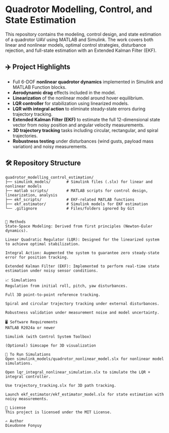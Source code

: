 # Quadrotor Modelling, Control, and State Estimation

This repository contains the modeling, control design, and state estimation of a quadrotor UAV using MATLAB and Simulink. The work covers both linear and nonlinear models, optimal control strategies, disturbance rejection, and full-state estimation with an Extended Kalman Filter (EKF).

## ✈️ Project Highlights
- Full 6-DOF **nonlinear quadrotor dynamics** implemented in Simulink and MATLAB Function blocks.
- **Aerodynamic drag** effects included in the model.
- **Linearization** of the nonlinear model around hover equilibrium.
- **LQR controller** for stabilization using linearized models.
- **LQR with integral action** to eliminate steady-state errors during trajectory tracking.
- **Extended Kalman Filter (EKF)** to estimate the full 12-dimensional state vector from noisy position and angular velocity measurements.
- **3D trajectory tracking** tasks including circular, rectangular, and spiral trajectories.
- **Robustness testing** under disturbances (wind gusts, payload mass variation) and noisy measurements.

## 🛠️ Repository Structure
```plaintext
quadrotor_modelling_control_estimation/
├── simulink_models/       # Simulink files (.slx) for linear and nonlinear models
├── matlab scripts/        # MATLAB scripts for control design, linearization, analysis
├── ekf_scripts/           # EKF-related MATLAB functions
├── ekf_estimator/         # Simulink models for EKF estimation
└── .gitignore             # Files/folders ignored by Git


🧠 Methods
State-Space Modeling: Derived from first principles (Newton-Euler dynamics).

Linear Quadratic Regulator (LQR): Designed for the linearized system to achieve optimal stabilization.

Integral Action: Augmented the system to guarantee zero steady-state error for position tracking.

Extended Kalman Filter (EKF): Implemented to perform real-time state estimation under noisy sensor conditions.

📈 Simulations
Regulation from initial roll, pitch, yaw disturbances.

Full 3D point-to-point reference tracking.

Spiral and circular trajectory tracking under external disturbances.

Robustness validation under measurement noise and model uncertainty.

🖥️ Software Requirements
MATLAB R2024a or newer

Simulink (with Control System Toolbox)

(Optional) Simscape for 3D visualization

🚀 To Run Simulations
Open simulink_models/quadrotor_nonlinear_model.slx for nonlinear model simulations.

Open lqr_integral_nonlinear_simulation.slx to simulate the LQR + integral controller.

Use trajectory_tracking.slx for 3D path tracking.

Launch ekf_estimator/ekf_estimator_model.slx for state estimation with noisy measurements.

📜 License
This project is licensed under the MIT License.

✍️ Author
Dieudonne Fonyuy
